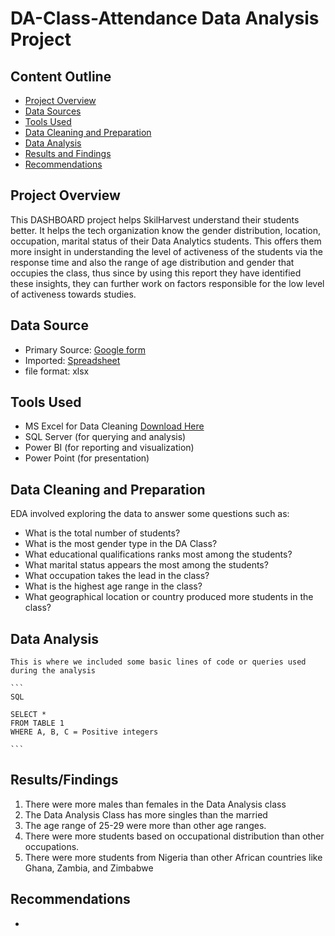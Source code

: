 # DA-Class-Attendance Data Analysis Project
## Content Outline
- [Project Overview](Project-Overview)
- [Data Sources](Data-Sources)
- [Tools Used](Tools-Used)
- [Data Cleaning and Preparation](Data-Cleaning-and-Preparation)
- [Data Analysis](Data-Analysis)
- [Results and Findings](Results-/-Findings)
- [Recommendations](Recommendations)

## Project Overview
This DASHBOARD project helps SkilHarvest understand their students better. It helps the tech organization know the gender distribution, location, occupation, marital status of their Data Analytics students. This offers them more insight in understanding the level of activeness of the students via the response time and also the range of age distribution and gender that occupies the class, thus since by using this report they have identified these insights, they can further work on factors responsible for the low level of activeness towards studies.

## Data Source
- Primary Source: [Google form](https://bit.ly/SkilHarvestClassData)
- Imported: [Spreadsheet]()
- file format: xlsx


## Tools Used
- MS Excel for Data Cleaning [Download Here](https://www.microsoft.com)
- SQL Server (for querying and analysis)
- Power BI (for reporting and visualization)
- Power Point (for presentation)

## Data Cleaning and Preparation
  EDA involved exploring the data to answer some questions such as:
  - What is the total number of students?
  - What is the most gender type in the DA Class?
  - What educational qualifications ranks most among the students?
  - What marital status appears the most among the students?
  - What occupation takes the lead in the class?
  - What is the highest age range in the class?
  - What geographical location or country produced more students in the class?

## Data Analysis
    
    This is where we included some basic lines of code or queries used during the analysis

    ```
    SQL

    SELECT *
    FROM TABLE 1
    WHERE A, B, C = Positive integers

    ```

## Results/Findings
  1. There were more males than females in the Data Analysis class
  2. The Data Analysis Class has more singles than the married
  3. The age range of 25-29 were more than other age ranges.
  4. There were more students based on occupational distribution than other occupations.
  5. There were more students from Nigeria than other African countries like Ghana, Zambia, and Zimbabwe

## Recommendations
- 
